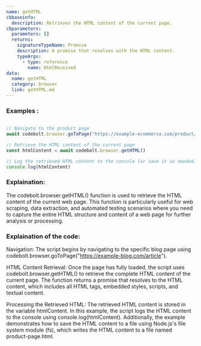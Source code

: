 ```yaml
---
name: getHTML
cbbaseinfo:
  description: Retrieves the HTML content of the current page.
cbparameters:
  parameters: []
  returns:
    signatureTypeName: Promise
    description: A promise that resolves with the HTML content.
    typeArgs:
      - type: reference
        name: HtmlReceived
data:
  name: getHTML
  category: browser
  link: getHTML.md
---
```

<CBBaseInfo/> 
 <CBParameters/>

### Examples :

```js

// Navigate to the product page
await codebolt.browser.goToPage("https://example-ecommerce.com/product/12345")

// Retrieve the HTML content of the current page
const htmlContent = await codebolt.browser.getHTML()

// Log the retrieved HTML content to the console (or save it as needed)
console.log(htmlContent)

```

### Explaination:

The codebolt.browser.getHTML() function is used to retrieve the HTML content of the current web page. This function is particularly useful for web scraping, data extraction, and automated testing scenarios where you need to capture the entire HTML structure and content of a web page for further analysis or processing.


### Explaination of the code: 

Navigation: The script begins by navigating to the specific blog page using codebolt.browser.goToPage("https://example-blog.com/article").

HTML Content Retrieval: Once the page has fully loaded, the script uses codebolt.browser.getHTML() to retrieve the complete HTML content of the current page. The function returns a promise that resolves to the HTML content, which includes all HTML tags, embedded styles, scripts, and textual content.

Processing the Retrieved HTML: The retrieved HTML content is stored in the variable htmlContent. In this example, the script logs the HTML content to the console using console.log(htmlContent). Additionally, the example demonstrates how to save the HTML content to a file using Node.js's file system module (fs), which writes the HTML content to a file named product-page.html.